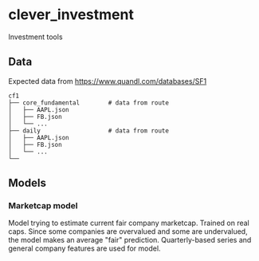 # clever_investment
Investment tools

## Data
Expected data from https://www.quandl.com/databases/SF1

    cf1
    ├── core_fundamental        # data from route 
    │   ├── AAPL.json           
    │   ├── FB.json             
    │   └── ...    
    ├── daily                   # data from route 
    │   ├── AAPL.json           
    │   ├── FB.json             
    │   └── ...  
    └── 

## Models
### Marketcap model
Model trying to estimate current fair company marketcap. 
Trained on real caps. Since some companies are overvalued and some are undervalued, the model makes an average "fair" prediction.
Quarterly-based series and general company features are used for model.



